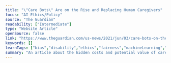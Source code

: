 ```yaml
---
title: "\"Care Bots\" Are on the Rise and Replacing Human Caregivers"
focus: "AI Ethics/Policy"
source: "The Guardian"
readability: ["Intermediate"]
type: "Website Article"
openSource: false
link: "https://www.theguardian.com/us-news/2021/jun/03/care-bots-on-the-rise-elder-care"
keywords: []
learnTags: ["bias","disability","ethics","fairness","machineLearning","trust"]
summary: "An article about the hidden costs and potential value of care tech in the development of widespread support systems for those who need them. "
---
```

